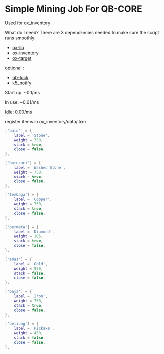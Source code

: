 # Simple Mining Job For QB-CORE 
Used for ox_inventory

What do I need?
There are 3 dependencies needed to make sure the script runs smoothly:

- [ox-lib](https://github.com/overextended/ox_lib/releases/)
- [ox-inventory](https://github.com/overextended/ox_inventory/)
- [ox-target](https://github.com/overextended/ox_target)

optional :
- [qb-lock](https://github.com/Nathan-FiveM/qb-lock)
- [k5_notify](https://github.com/kac5a/k5_notify)

Start up: ~0.1/ms

In use: ~0.01/ms

Idle: 0.00/ms

register items in ox_inventory/data/item


```lua
['batu'] = {
	label = 'Stone',
	weight = 750,
	stack = true,
	close = false,
},

['batucuci'] = {
	label = 'Washed Stone',
	weight = 750,
	stack = true,
	close = false,
},

['tembaga'] = {
	label = 'Copper',
	weight = 750,
	stack = true,
	close = false,
},

['permata'] = {
	label = 'Diamond',
	weight = 105,
	stack = true,
	close = false,
},

['emas'] = {
	label = 'Gold',
	weight = 950,
	stack = false,
	close = false,
},

['baja'] = {
	label = 'Iron',
	weight = 750,
	stack = true,
	close = false,
},

['beliung'] = {
	label = 'Pickaxe',
	weight = 450,
	stack = false,
	close = false,
},
```


